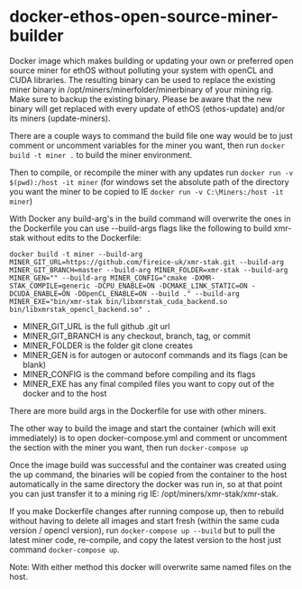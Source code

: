 # docker-ethos-open-source-miner-builder
Docker image which makes building or updating your own or preferred open source miner for ethOS without polluting your system with openCL and CUDA libraries. The resulting binary can be used to replace the existing miner binary in /opt/miners/minerfolder/minerbinary of your mining rig. Make sure to backup the existing binary. Please be aware that the new binary will get replaced with every update of ethOS (ethos-update) and/or its miners (update-miners). 


There are a couple ways to command the build file one way would be to just comment or uncomment variables for the miner you want, then run ```docker build -t miner .``` to build the miner environment. 

Then to compile, or recompile the miner with any updates run ```docker run -v $(pwd):/host -it miner``` (for windows set the absolute path of the directory you want the miner to be copied to IE ```docker run -v C:\Miners:/host -it miner```)

With Docker any build-arg's in the build command will overwrite the ones in the Dockerfile you can use --build-args flags like the following to build xmr-stak without edits to the Dockerfile:

```docker build -t miner --build-arg MINER_GIT_URL=https://github.com/fireice-uk/xmr-stak.git --build-arg MINER_GIT_BRANCH=master --build-arg MINER_FOLDER=xmr-stak --build-arg MINER_GEN="" --build-arg MINER_CONFIG="cmake -DXMR-STAK_COMPILE=generic -DCPU_ENABLE=ON -DCMAKE_LINK_STATIC=ON -DCUDA_ENABLE=ON -DOpenCL_ENABLE=ON --build ." --build-arg MINER_EXE="bin/xmr-stak bin/libxmrstak_cuda_backend.so bin/libxmrstak_opencl_backend.so" .```

- MINER_GIT_URL is the full github .git url
- MINER_GIT_BRANCH is any checkout, branch, tag, or commit
- MINER_FOLDER is the folder git clone creates
- MINER_GEN is for autogen or autoconf commands and its flags (can be blank)
- MINER_CONFIG is the command before compiling and its flags
- MINER_EXE has any final compiled files you want to copy out of the docker and to the host

There are more build args in the Dockerfile for use with other miners.


The other way to build the image and start the container (which will exit immediately) is to open docker-compose.yml and comment or uncomment the section with the miner you want, then run ```docker-compose up```

Once the image build was successful and the container was created using the up command, the binaries will be copied from the container to the host automatically in the same directory the docker was run in, so at that point you can just transfer it to a mining rig IE: /opt/miners/xmr-stak/xmr-stak.

If you make Dockerfile changes after running compose up, then to rebuild without having to delete all images and start fresh (within the same cuda version / opencl version), run ```docker-compose up --build``` but to pull the latest miner code, re-compile, and copy the latest version to the host just command ```docker-compose up```. 

Note: With either method this docker will overwrite same named files on the host.
